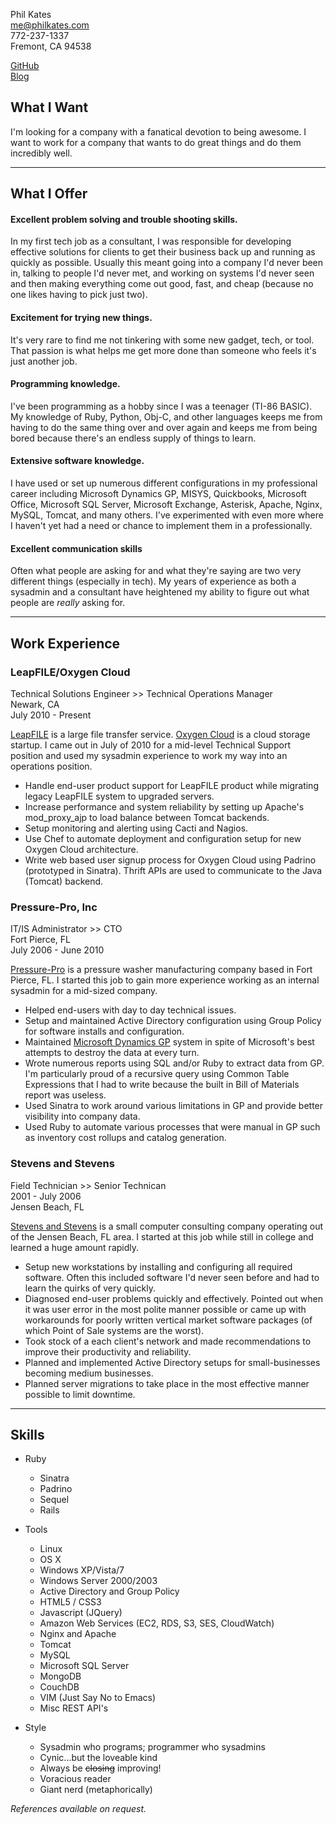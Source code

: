 Phil Kates  
[me@philkates.com](mailto:me@philkates.com)  
772-237-1337  
Fremont, CA 94538  

[GitHub](http://github.com/philk)  
[Blog](http://philkates.com)  

What I Want
-----------
I'm looking for a company with a fanatical devotion to being awesome.  I want to work for a company that wants to do great things and do them incredibly well.

* * *

What I Offer
----------------

#### Excellent problem solving and trouble shooting skills.

In my first tech job as a consultant, I was responsible for developing effective solutions for clients to get their business back up and running as quickly as possible. Usually this meant going into a company I'd never been in, talking to people I'd never met, and working on systems I'd never seen and then making everything come out good, fast, and cheap (because no one likes having to pick just two).

#### Excitement for trying new things.

It's very rare to find me not tinkering with some new gadget, tech, or tool. That passion is what helps me get more done than someone who feels it's just another job.

#### Programming knowledge.

I've been programming as a hobby since I was a teenager (TI-86 BASIC). My knowledge of Ruby, Python, Obj-C, and other languages keeps me from having to do the same thing over and over again and keeps me from being bored because there's an endless supply of things to learn.

#### Extensive software knowledge.

I have used or set up numerous different configurations in my professional career including Microsoft Dynamics GP, MISYS, Quickbooks, Microsoft Office, Microsoft SQL Server, Microsoft Exchange, Asterisk, Apache, Nginx, MySQL, Tomcat, and many others. I've experimented with even more where I haven't yet had a need or chance to implement them in a professionally.

#### Excellent communication skills

Often what people are asking for and what they're saying are two very different things (especially in tech). My years of experience as both a sysadmin and a consultant have heightened my ability to figure out what people are _really_ asking for.

* * *

Work Experience
---------------
### LeapFILE/Oxygen Cloud
Technical Solutions Engineer >> Technical Operations Manager  
Newark, CA  
July 2010 - Present  

[LeapFILE](http://www.leapfile.com) is a large file transfer service. [Oxygen Cloud](http://oxygencloud.com) is a cloud storage startup. I came out in July of 2010 for a mid-level Technical Support position and used my sysadmin experience to work my way into an operations position.

* Handle end-user product support for LeapFILE product while migrating legacy LeapFILE system to upgraded servers.
* Increase performance and system reliability by setting up Apache's mod_proxy_ajp to load balance between Tomcat backends.
* Setup monitoring and alerting using Cacti and Nagios.
* Use Chef to automate deployment and configuration setup for new Oxygen Cloud architecture.
* Write web based user signup process for Oxygen Cloud using Padrino (prototyped in Sinatra). Thrift APIs are used to communicate to the Java (Tomcat) backend.

### Pressure-Pro, Inc
IT/IS Administrator >> CTO  
Fort Pierce, FL  
July 2006 - June 2010  

[Pressure-Pro](http://www.pressure-pro.com) is a pressure washer manufacturing company based in Fort Pierce, FL. I started this job to gain more experience working as an internal sysadmin for a mid-sized company.

* Helped end-users with day to day technical issues.
* Setup and maintained Active Directory configuration using Group Policy for software installs and configuration.
* Maintained [Microsoft Dynamics GP](http://www.microsoft.com/en-us/dynamics/products/gp-overview.aspx) system in spite of Microsoft's best attempts to destroy the data at every turn.
* Wrote numerous reports using SQL and/or Ruby to extract data from GP. I'm particularly proud of a recursive query using Common Table Expressions that I had to write because the built in Bill of Materials report was useless.
* Used Sinatra to work around various limitations in GP and provide better visibility into company data.
* Used Ruby to automate various processes that were manual in GP such as inventory cost rollups and catalog generation.

### Stevens and Stevens
Field Technician >> Senior Technican  
2001 - July 2006  
Jensen Beach, FL  

[Stevens and Stevens](http://stevensandstevens.com/) is a small computer consulting company operating out of the Jensen Beach, FL area. I started at this job while still in college and learned a huge amount rapidly.

* Setup new workstations by installing and configuring all required software. Often this included software I'd never seen before and had to learn the quirks of very quickly.
* Diagnosed end-user problems quickly and effectively. Pointed out when it was user error in the most polite manner possible or came up with workarounds for poorly written vertical market software packages (of which Point of Sale systems are the worst).
* Took stock of a each client's network and made recommendations to improve their productivity and reliability.
* Planned and implemented Active Directory setups for small-businesses becoming medium businesses.
* Planned server migrations to take place in the most effective manner possible to limit downtime.

* * *

Skills
----------------

* Ruby
  * Sinatra
  * Padrino
  * Sequel
  * Rails

* Tools
  * Linux
  * OS X
  * Windows XP/Vista/7
  * Windows Server 2000/2003
  * Active Directory and Group Policy
  * HTML5 / CSS3
  * Javascript (JQuery)
  * Amazon Web Services (EC2, RDS, S3, SES, CloudWatch)
  * Nginx and Apache
  * Tomcat
  * MySQL
  * Microsoft SQL Server
  * MongoDB
  * CouchDB
  * VIM (Just Say No to Emacs)
  * Misc REST API's

* Style
  * Sysadmin who programs; programmer who sysadmins
  * Cynic...but the loveable kind
  * Always be <strike>closing</strike> improving!
  * Voracious reader
  * Giant nerd (metaphorically)

_References available on request._  
